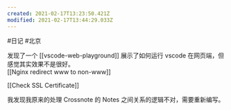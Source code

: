 ```yaml
---
created: 2021-02-17T13:23:50.421Z
modified: 2021-02-17T13:44:29.033Z
---
```

#日记 #北京

发现了一个 [[vscode-web-playground]] 展示了如何运行 vscode 在网页端，但感觉其实效果不是很好。  
[[Nginx redirect www to non-www]]

[[Check SSL Certificate]]

我发现我原来的处理 Crossnote 的 Notes 之间关系的逻辑不对，需要重新编写。  
